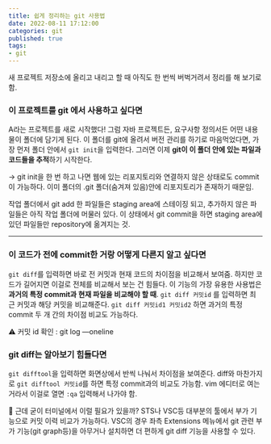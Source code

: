 ```yaml
---
title: 쉽게 정리하는 git 사용법     
date: 2022-08-11 17:12:00
categories: git 
published: true 
tags:
- git  
---
```


새 프로젝트 저장소에 올리고 내리고 할 때 아직도 한 번씩 버벅거려서 정리를 해 보기로 함.

### 이 프로젝트를 git 에서 사용하고 싶다면

A라는 프로젝트를 새로 시작했다! 그럼 자바 프로젝트든, 요구사항 정의서든 어떤 내용물이 폴더에 담기게 된다. 이 폴더를 git에 올려서 버전 관리를 하기로 마음먹었다면, 가장 먼저 폴더 안에서 `git init`을 입력한다. 그러면 이제 **git이 이 폴더 안에 있는 파일과 코드들을 추적**하기 시작한다.

→ git init을 한 번 하고 나면 웹에 있는 리포지토리와 연결하지 않은 상태로도 commit이 가능하다. 이미 폴더의 .git 폴더(숨겨져 있음)안에 리포지토리가 존재하기 때문임. 

작업 폴더에서 git add 한 파일들은 staging area에 스테이징 되고, 추가하지 않은 파일들은 아직 작업 폴더에 머물러 있다. 이 상태에서 git commit을 하면 staging area에 있던 파일들만 repository에 옮겨지는 것. 

---

### 이 코드가 전에 commit한 거랑 어떻게 다른지 알고 싶다면

`git diff`를 입력하면 바로 전 커밋과 현재 코드의 차이점을 비교해서 보여줌. 하지만 코드가 길어지면 이걸로 전체를 비교해서 보는 건 힘들다. 이 기능의 가장 유용한 사용법은 **과거의 특정 commit과 현재 파일을 비교해야 할 때**. `git diff 커밋id` 를 입력하면 최근 커밋과 해당 커밋을 비교해준다. 
`git diff 커밋id1 커밋id2` 하면 과거의 특정 commit 두 개 간의 차이점 비교도 가능하다. 

<aside>
⚠️ 커밋 id 확인 : git log —oneline

</aside>

### git diff는 알아보기 힘들다면

`git difftool`을 입력하면 화면상에서 반씩 나눠서 차이점을 보여준다. diff와 마찬가지로 `git difftool 커밋id`를 하면 특정 commit과의 비교도 가능함. vim 에디터로 여는 거라서 이걸로 열면 `:qa` 입력해서 나가야 함. 

<aside>
📌 근데 굳이 터미널에서 이럴 필요가 있을까? 
STS나 VSC등 대부분의 툴에서 부가 기능으로 커밋 이력 비교가 가능하다. 
VSC의 경우 좌측 Extensions 메뉴에서 git 관련 부가 기능(git graph등)을 아무거나 설치하면 더 편하게 git diff 기능을 사용할 수 있다.

</aside>